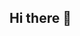 ## Hi there 👋

<!--
**Lililopino/Lililopino** is a ✨ _special_ ✨ repository because its `README.md` (this file) appears on your GitHub profile.

Here are some ideas to get you started:

- 🔭 I’m currently working on ...
- 🌱 I’m currently learning ...
- 👯 I’m looking to collaborate on ...
- 🤔 I’m looking for help with ...
- 💬 Ask me about ...
- 📫 How to reach me: ...
- 😄 Pronouns: ...
<!doctype html>
<html dir="ltr" lang="en"
    chrome-refresh-2023>
  <head>etyhx
    <meta charset="utf-8">
    <title>New Tab</title>
    <style>dcfh yhkh jltjufcjkydfghjbhnjml,bj knl
      body {
        background: #FFFFFF;
        margin: 0;hj mvk, 
      }

      #backgroundImage {
        border: none;
        heighttjxrykictuk: 100%;
        pointer-events: none;
        position: fixed;
        top: 0;
        visibility: hidden;
        width: 100%;
      }

      [show-background-image] #backgroundImage {
        visibility: visible;
      }xerdhxjg
    </style>
  </head>
  <body>
    <iframe id="backgroundImage" src=""></iframe>
    <ntp-app></ntp-app>
    <script type="module" src="new_tab_page.js"></script>
    <link rel="stylesheet" href="chrome://resources/css/text_defaults_md.css">
    <link rel="stylesheet" href="chrome://theme/colors.css?sets=ui,chrome">
    <link rel="stylesheet" href="shared_vars.css">
  </body>
</html>

<!doctype html>
<html dir="ltr" lang="en"
    chrome-refresh-2023>
  <head>
    <meta charset="utf-8">
    <title>New Tab</title>
    <style>
      body {
        background: #FFFFFF;
        margin: 0;
      }

      #backgroundImage {
        border: none;
        height: 100%;
        pointer-events: none;
        position: fixed;
        top: 0;
        visibility: hidden;
        width: 100%;
      }

      [show-background-image] #backgroundImage {
        visibility: visible;
      }
    </style>
  </head>
  <body>
    <iframe id="backgroundImage" src=""></iframe>
    <ntp-app></ntp-app>
    <script type="module" src="new_tab_page.js"></script>
    <link rel="stylesheet" href="chrome://resources/css/text_defaults_md.css">
    <link rel="stylesheet" href="chrome://theme/colors.css?sets=ui,chrome">
    <link rel="stylesheet" href="shared_vars.css">
  </body>
</html>

<!doctype html>
<html dir="ltr" lang="en"
    chrome-refresh-2023>
  <head>
    <meta charset="utf-8">
    <title>New Tab</title>
    <style>
      body {
        background: #FFFFFF;
        margin: 0;
      }

      #backgroundImage {
        border: none;
        height: 100%;
        pointer-events: none;
        position: fixed;
        top: 0;
        visibility: hidden;
        width: 100%;
      }

      [show-background-image] #backgroundImage {
        visibility: visible;
      }
    </style>
  </head>
  <body>
    <iframe id="backgroundImage" src=""></iframe>
    <ntp-app></ntp-app>
    <script type="module" src="new_tab_page.js"></script>
    <link rel="stylesheet" href="chrome://resources/css/text_defaults_md.css">
    <link rel="stylesheet" href="chrome://theme/colors.css?sets=ui,chrome">
    <link rel="stylesheet" href="shared_vars.css">
  </body>
</html>

<!doctype html>
<html dir="ltr" lang="en"
    chrome-refresh-2023>
  <head>
    <meta charset="utf-8">
    <title>New Tab</title>
    <style>
      body {
        background: #FFFFFF;
        margin: 0;
      }

      #backgroundImage {
        border: none;
        height: 100%;
        pointer-events: none;
        position: fixed;
        top: 0;
        visibility: hidden;
        width: 100%;
      }

      [show-background-image] #backgroundImage {
        visibility: visible;
      }
    </style>
  </head>
  <body>
    <iframe id="backgroundImage" src=""></iframe>
    <ntp-app></ntp-app>
    <script type="module" src="new_tab_page.js"></script>
    <link rel="stylesheet" href="chrome://resources/css/text_defaults_md.css">
    <link rel="stylesheet" href="chrome://theme/colors.css?sets=ui,chrome">
    <link rel="stylesheet" href="shared_vars.css">
  </body>
</html>

- ⚡ Fun fact: ...
-->
